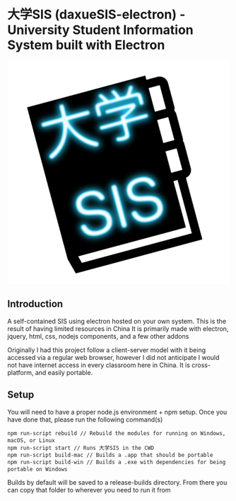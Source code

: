 # 大学SIS (daxueSIS-electron) - University Student Information System built with Electron
<p align="center">
<img src="https://github.com/YamiND/daxuesis-electron/blob/master/assets/icons/icon_512x512.png?raw=true" alt="daxueSIS-electron Icon"/>
</p>

## Introduction
A self-contained SIS using electron hosted on your own system. This is the result of having limited resources in China
It is primarily made with electron, jquery, html, css, nodejs components, and a few other addons

Originally I had this project follow a client-server model with it being accessed via a regular web browser, however I did not anticipate I would not have internet access in every classroom here in China. It is cross-platform, and easily portable.

## Setup
You will need to have a proper node.js environment + npm setup. Once you have done that, please run the following command(s)
```
npm run-script rebuild // Rebuild the modules for running on Windows, macOS, or Linux
npm run-script start // Runs 大学SIS in the CWD 
npm run-script build-mac // Builds a .app that should be portable
npm run-script build-win // Builds a .exe with dependencies for being portable on Windows 
```

Builds by default will be saved to a release-builds directory. From there you can copy that folder to wherever you need to run it from


